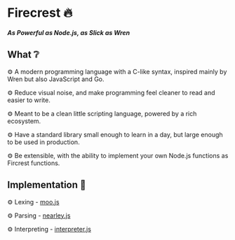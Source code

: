 # Firecrest 🔥

***As Powerful as Node.js, as Slick as Wren***

## What ❔

⚙️ A modern programming language with a C-like syntax, inspired mainly by Wren but also JavaScript and Go.

⚙️ Reduce visual noise, and make programming feel cleaner to read and easier to write.

⚙️ Meant to be a clean little scripting language, powered by a rich ecosystem.

⚙️ Have a standard library small enough to learn in a day, but large enough to be used in production.

⚙️ Be extensible, with the ability to implement your own Node.js functions as Fircrest functions.

## Implementation 🔨

⚙️ Lexing - [moo.js](https://github.com/no-context/moo)

⚙️ Parsing - [nearley.js](https://github.com/kach/nearley)

⚙️ Interpreting - [interpreter.js](https://github.com/firecrest-lang/firecrest/blob/main/interpreter.js)
